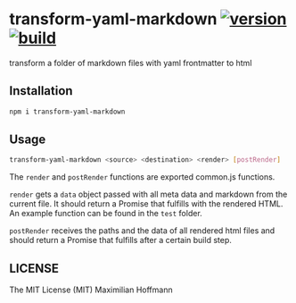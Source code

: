 transform-yaml-markdown [![version][1]][2] [![build][3]][4]
=======================

transform a folder of markdown files with yaml frontmatter to html

Installation
------------

```bash
npm i transform-yaml-markdown
```

Usage
-----

```bash
transform-yaml-markdown <source> <destination> <render> [postRender]
```

The `render` and `postRender` functions are exported common.js functions.

`render` gets a `data` object passed with all meta data and markdown from the current file. It should return a Promise that fulfills with the rendered HTML. An example function can be found in the `test` folder.

`postRender` receives the paths and the data of all rendered html files and should return a Promise that fulfills after a certain build step.

LICENSE
-------

The MIT License (MIT) Maximilian Hoffmann

[1]: http://img.shields.io/npm/v/transform-yaml-markdown.svg?style=flat
[2]: https://www.npmjs.org/package/transform-yaml-markdown
[3]: http://img.shields.io/travis/maxhoffmann/transform-yaml-markdown.svg?style=flat
[4]: https://travis-ci.org/maxhoffmann/transform-yaml-markdown

